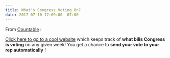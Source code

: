 ```yaml
---
title: What's Congress Voting On?
date: 2017-07-10 17:09:00 -07:00
---
```


From [Countable](www.countable.us) :

[Click here to go to a cool website](https://www.countable.us/articles/734-s-congress-voting-week-july-10-2017) which keeps track of **what bills Congress is voting** on any given week!  You get a chance to **send your vote to your rep automatically** !


